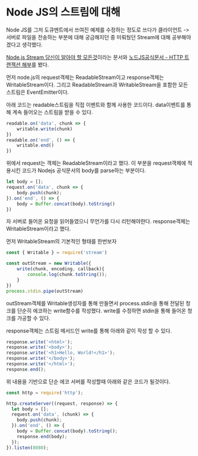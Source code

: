 Node JS의 스트림에 대해
===================

Node JS를 그저 도큐멘트에서 쓰여진 예제를 수정하는 정도로 쓰다가 클라이언트 -> 서버로 
파일을 전송하는 부분에 대해 궁금해지던 중 미뤄뒀던 Stream에 대해 공부해야겠다고 생각했다.

[Node.js Stream 당신이 알아야 할 모든것](https://github.com/FEDevelopers/tech.description/wiki/Node.js-Stream-%EB%8B%B9%EC%8B%A0%EC%9D%B4-%EC%95%8C%EC%95%84%EC%95%BC%ED%95%A0-%EB%AA%A8%EB%93%A0-%EA%B2%83)이라는 문서와
[노드JS공식문서 - HTTP 트랜젝션 해부](https://nodejs.org/ko/docs/guides/anatomy-of-an-http-transaction/)를 봤다.

먼저 node.js의 request객체는 ReadableStream이고 response객체는 WritableStream이다.
그리고 ReadableStream과 WritableStream을 포함한 모든 스트림은 EventEmitter이다.

아래 코드는 readable스트림을 직접 이벤트와 함께 사용한 코드이다.
data이벤트를 통해 계속 들어오는 스트림을 받을 수 있다.
```javascript
readable.on('data', chunk => {
    writable.write(chunk)
})
readable.on('end', () => {
    writable.end()
})
```

위에서 request는 객체는 ReadableStream이라고 했다.
이 부분을 request객체에 적용시킨 코드가 Nodejs 공식문서의 body를 parse하는 부분이다.

```javascript
let body = [];
request.on('data', chunk => {
    body.push(chunk);
}).on('end', () => {
    body = Buffer.concat(body).toString()
})
```

자 서버로 들어온 요청을 읽어들였으니 무언가를 다시 리턴해야한다.
response객체는 WritableStream이라고 했다.

먼저 WritableStream의 기본적인 형태를 한번보자
```javascript
const { Writable } = require('stream')

const outStream = new Writable({
    write(chunk, encoding, callback){
        console.log(chunk.toString());
    }
})
process.stdin.pipe(outStream)
```
outStream객체를 Writable생성자를 통해 만들면서 process.stdin을 통해 전달된 청크를 단순히 에코하는 write함수를 작성했다. write를 수정하면 stdin을 통해 들어온 청크를 가공할 수 있다.

response객체는 스트림 메서드인 write를 통해 아래와 같이 작성 할 수 있다.
```javascript
response.write('<html>');
response.write('<body>');
response.write('<h1>Hello, World!</h1>');
response.write('</body>');
response.write('</html>');
response.end();
```

위 내용을 기반으로 단순 에코 서버를 작성할때 아래와 같은 코드가 될것이다.
```javascript
const http = require('http');

http.createServer((request, response) => {
  let body = [];
  request.on('data', (chunk) => {
    body.push(chunk);
  }).on('end', () => {
    body = Buffer.concat(body).toString();
    response.end(body);
  });
}).listen(8080);
```